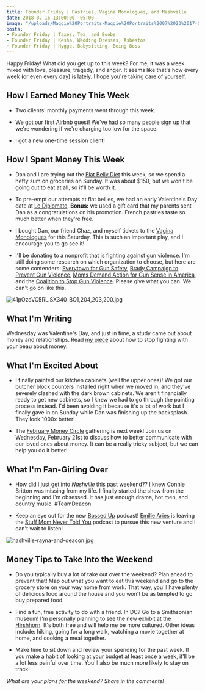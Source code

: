 ```yaml
---
title: Founder Friday | Pastries, Vagina Monologues, and Nashville
date: 2018-02-16 13:00:00 -05:00
image: "/uploads/Maggie%20Portraits-Maggie%20Portraits%2007%2023%2017-0022%20(1).jpg"
posts:
- Founder Friday | Taxes, Tea, and Boobs
- Founder Friday | Kesha, Wedding Dresses, Asbestos
- Founder Friday | Hygge, Babysitting, Being Boss
---
```


Happy Friday! What did you get up to this week? For me, it was a week mixed with love, pleasure, tragedy, and anger. It seems like that's how every week (or even every day) is lately. I hope you're taking care of yourself. 

## How I Earned Money This Week

* Two clients' monthly payments went through this week.

* We got our first [Airbnb](https://www.airbnb.com/rooms/21754745) guest! We've had so many people sign up that we're wondering if we're charging too low for the space.

* I got a new one-time session client!

## How I Spent Money This Week

* Dan and I are trying out the [Flat Belly Diet](https://www.amazon.com/Flat-Belly-Diet-Liz-Vaccariello/dp/1250013356) this week, so we spend a hefty sum on groceries on Sunday. It was about $150, but we won't be going out to eat at all, so it'll be worth it.

* To pre-empt our attempts at flat bellies, we had an early Valentine's Day date at [Le Diplomate](http://lediplomatedc.com/). **Bonus:** we used a gift card that my parents sent Dan as a congratulations on his promotion. French pastries taste so much better when they're free.

* I bought Dan, our friend Chaz, and myself tickets to the [Vagina Monologues](https://www.eventbrite.com/e/eve-enslers-vagina-monologues-tickets-42406034591?aff=efbeventtix) for this Saturday. This is such an important play, and I encourage you to go see it! 

* I'll be donating to a nonprofit that is fighting against gun violence. I'm still doing some research on which organization to choose, but here are some contenders: [Everytown for Gun Safety](https://everytown.org/), [Brady Campaign to Prevent Gun Violence](http://www.bradycampaign.org/), [Moms Demand Action for Gun Sense in America](https://momsdemandaction.org/), and the [Coalition to Stop Gun Violence](https://www.csgv.org/). Please give what you can. We can't go on like this.

![41pOzoVC5RL._SX340_BO1,204,203,200_.jpg](/uploads/41pOzoVC5RL._SX340_BO1,204,203,200_.jpg)

## What I'm Writing

Wednesday was Valentine's Day, and just in time, a study came out about money and relationships. Read [my piece](https://www.maggiegermano.com/blog/stop-fighting-about-money-with-your-valentine/) about how to stop fighting with your beau about money.

## What I'm Excited About

* I finally painted our kitchen cabinets (well the upper ones)! We got our butcher block counters installed right when we moved in, and they've severely clashed with the dark brown cabinets. We aren't financially ready to get new cabinets, so I knew we had to go through the painting process instead. I'd been avoiding it because it's a lot of work but I finally gave in on Sunday while Dan was finishing up the backsplash. They look 1000x better!

* The [February Money Circle](https://www.maggiegermano.com/events/money-something-to-talk-about/) gathering is next week! Join us on Wednesday, February 21st to discuss how to better communicate with our loved ones about money. It can be a really tricky subject, but we can help you do it better!

## What I'm Fan-Girling Over

* How did I just get into *[Nashville](http://abc.go.com/shows/nashville)* this past weekend?? I knew Connie Britton was missing from my life. I finally started the show from the beginning and I'm obsessed. It has just enough drama, hot men, and country music. #TeamDeacon

* Keep an eye out for the new [Bossed Up](https://bossedup.org/) podcast! [Emilie Aries](https://emiliearies.com/) is leaving the [Stuff Mom Never Told You](https://www.stuffmomnevertoldyou.com/) podcast to pursue this new venture and I can't wait to listen!

![nashville-rayna-and-deacon.jpg](/uploads/nashville-rayna-and-deacon.jpg)

## Money Tips to Take Into the Weekend

* Do you typically buy a lot of take out over the weekend? Plan ahead to prevent that! Map out what you want to eat this weekend and go to the grocery store on your way home from work. That way, you'll have plenty of delicious food around the house and you won't be as tempted to go buy prepared food.

* Find a fun, free activity to do with a friend. In DC? Go to a Smithsonian museum! I'm personally planning to see the new exhibit at the [Hirshhorn](https://hirshhorn.si.edu/). It's both free and will help me be more cultured. Other ideas include: hiking, going for a long walk, watching a movie together at home, and cooking a meal together. 

* Make time to sit down and review your spending for the past week. If you make a habit of looking at your budget at least once a week, it'll be a lot less painful over time. You'll also be much more likely to stay on track!

*What are your plans for the weekend? Share in the comments!*